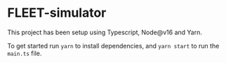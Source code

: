 # FLEET-simulator

This project has been setup using Typescript, Node@v16 and Yarn.

To get started run `yarn` to install dependencies, and `yarn start` to run the `main.ts` file.
